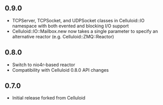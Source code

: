 0.9.0
-----
* TCPServer, TCPSocket, and UDPSocket classes in Celluloid::IO namespace
  with both evented and blocking I/O support
* Celluloid::IO::Mailbox.new now takes a single parameter to specify an
  alternative reactor (e.g. Celluloid::ZMQ::Reactor)

0.8.0
-----
* Switch to nio4r-based reactor
* Compatibility with Celluloid 0.8.0 API changes

0.7.0
-----
* Initial release forked from Celluloid
